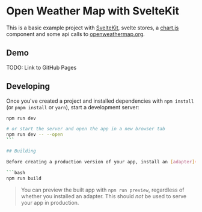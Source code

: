 # Open Weather Map with SvelteKit

This is a basic example project with [SvelteKit](https://kit.svelte.dev/), svelte stores, a [chart.js](https://www.chartjs.org/) component and some api calls to [openweathermap.org](https://openweathermap.org/).

## Demo

TODO: Link to GitHub Pages

## Developing

Once you've created a project and installed dependencies with `npm install` (or `pnpm install` or `yarn`), start a development server:

````bash
npm run dev

# or start the server and open the app in a new browser tab
npm run dev -- --open
```

## Building

Before creating a production version of your app, install an [adapter](https://kit.svelte.dev/docs#adapters) for your target environment. Then:

```bash
npm run build
````

> You can preview the built app with `npm run preview`, regardless of whether you installed an adapter. This should _not_ be used to serve your app in production.
